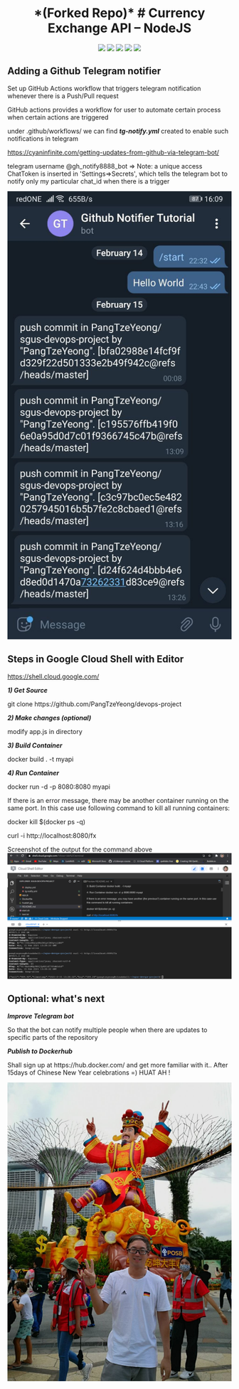 <h1 align="center"> *(Forked Repo)* # Currency Exchange API – NodeJS </h1>

<p align="center">

<img src="https://img.shields.io/badge/made%20by-PangTzeYeong-blue.svg" >

<img src="https://badges.frapsoft.com/os/v1/open-source.svg?v=103" >

<img src="https://img.shields.io/github/stars/PangTzeYeong/sgus-devops-project">

<img src="https://img.shields.io/github/issues/PangTzeYeong/sgus-devops-project">

<img src="https://img.shields.io/badge/PRs-welcome-brightgreen.svg?style=flat">
</p>

<h2 align="left"> Adding a Github Telegram notifier </h2>

Set up GitHub Actions workflow that triggers telegram notification whenever there is a Push/Pull request

GitHub actions provides a workflow for user to automate certain process when certain actions are triggered

under .github/workflows/ we can find ***tg-notify.yml*** created to enable such notifications in telegram

https://cyaninfinite.com/getting-updates-from-github-via-telegram-bot/
<p> telegram username @gh_notify8888_bot => Note: a unique access ChatToken is inserted in 'Settings=>Secrets', which tells the telegram bot to notify only my particular chat_id when there is a trigger </p>

![Github_telegram_bot](tg_notifier.jpg)

<h2 align="left"> Steps in Google Cloud Shell with Editor </h2>

https://shell.cloud.google.com/

***1) Get Source***
<p> git clone https://github.com/PangTzeYeong/devops-project </p>

***2) Make changes (optional)***
<p> modify app.js in directory </p>

***3) Build Container***
<p> docker build . -t myapi </p>

***4) Run Container***
<p> docker run -d -p 8080:8080 myapi </p>

If there is an error message, there may be another container running on the same port. In this case use following command to kill all running containers:

<p> docker kill $(docker ps -q) </p>

curl -i http://localhost:8080/fx

Screenshot of the output for the command above
![nodejs_output](nodejs_output.png)

<h2 align="left"> Optional: what's next </h2>

***Improve Telegram bot***
<p> So that the bot can notify multiple people when there are updates to specific parts of the repository </p>

***Publish to Dockerhub***
<p> Shall sign up at https://hub.docker.com/ and get more familiar with it.. After 15days of Chinese New Year celebrations =) HUAT AH ! </p>

![River_Hongbao_Huatah](huatah.jpg)
